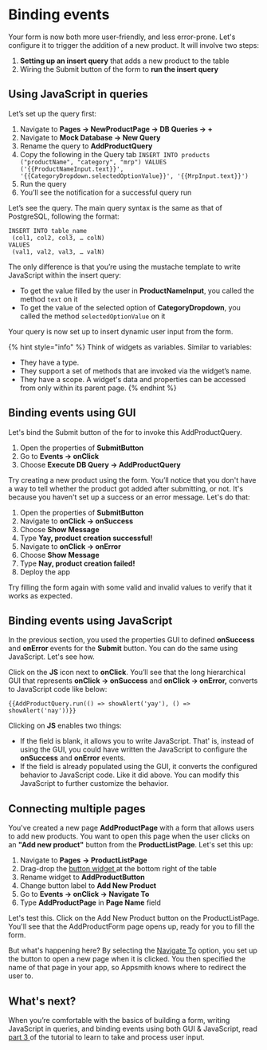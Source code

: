 # Binding events

Your form is now both more user-friendly, and less error-prone. Let's configure it to trigger the addition of a new product. It will involve two steps:

1. **Setting up an insert query** that adds a new product to the table
2. Wiring the Submit button of the form to **run the insert query**

## Using JavaScript in queries

Let’s set up the query first:

1. Navigate to **Pages → NewProductPage → DB Queries → +**
2. Navigate to **Mock Database → New Query**
3. Rename the query to **AddProductQuery**
4. Copy the following in the Query tab  `INSERT INTO products ("productName", "category", "mrp") VALUES ('{{ProductNameInput.text}}', '{{CategoryDropdown.selectedOptionValue}}', '{{MrpInput.text}}')` 
5. Run the query
6. You’ll see the notification for a successful query run

Let’s see the query. The main query syntax is the same as that of PostgreSQL, following the format:

```text
INSERT INTO table_name
 (col1, col2, col3, … colN)
VALUES
 (val1, val2, val3, … valN)
```

The only difference is that you’re using the mustache template to write JavaScript within the insert query:

* To get the value filled by the user in **ProductNameInput**, you called the method `text` on it
* To get the value of the selected option of **CategoryDropdown**, you called the method `selectedOptionValue` on it 

Your query is now set up to insert dynamic user input from the form. 

{% hint style="info" %}
Think of widgets as variables. Similar to variables:

* They have a type.
* They support a set of methods that are invoked via the widget’s name.
* They have a scope. A widget's data and properties can be accessed from only within its parent page. 
{% endhint %}

## Binding events using GUI

Let's bind the Submit button of the for to invoke this AddProductQuery. 

1. Open the properties of **SubmitButton**
2. Go to **Events → onClick**
3. Choose **Execute DB Query → AddProductQuery**

Try creating a new product using the form. You’ll notice that you don't have a way to tell whether the product got added after submitting, or not. It's because you haven't set up a success or an error message. Let's do that:

1. Open the properties of **SubmitButton**
2. Navigate to **onClick → onSuccess** 
3. Choose **Show Message**
4. Type **Yay, product creation successful!**
5. Navigate to **onClick → onError**
6. Choose **Show Message**
7. Type **Nay, product creation failed!**
8. Deploy the app

Try filling the form again with some valid and invalid values to verify that it works as expected.

## Binding events using JavaScript

In the previous section, you used the properties GUI to defined **onSuccess** and **onError** events for the **Submit** button. You can do the same using JavaScript. Let's see how.

Click on the **JS** icon next to **onClick**. You’ll see that the long hierarchical GUI that represents **onClick → onSuccess** and **onClick → onError,** converts to JavaScript code like below:

```text
{{AddProductQuery.run(() => showAlert('yay'), () => showAlert('nay'))}}
```

Clicking on **JS** enables two things:

* If the field is blank, it allows you to write JavaScript. That' is, instead of using the GUI, you could have written the JavaScript to configure the **onSuccess** and **onError** events.
* If the field is already populated using the GUI, it converts the configured behavior to JavaScript code. Like it did above. You can modify this JavaScript to further customize the behavior. 

## Connecting multiple pages

You've created a new page **AddProductPage** with a form that allows users to add new products. You want to open this page when the user clicks on an **"Add new product"** button from the **ProductListPage**. Let's set this up:

1. Navigate to **Pages** **→ ProductListPage**
2. Drag-drop the [button widget ](https://docs.appsmith.com/widget-reference/button)at the bottom right of the table
3. Rename widget to **AddProductButton**
4. Change button label to **Add New Product**
5. Go to **Events → onClick → Navigate To** 
6. Type **AddProductPage** in **Page Name** field

Let's test this. Click on the Add New Product button on the ProductListPage. You'll see that the AddProductForm page opens up, ready for you to fill the form. 

But what's happening here? By selecting the [Navigate To](https://docs.appsmith.com/function-reference/navigateto) option, you set up the button to open a new page when it is clicked. You then specified the name of that page in your app, so Appsmith knows where to redirect the user to. 

## What's next?

When you’re comfortable with the basics of building a form, writing JavaScript in queries, and binding events using both GUI & JavaScript, read [part 3 ](https://app.gitbook.com/@appsmith/s/appsmith/~/drafts/-MNXsPmxVacsRbqB7S_f/v/v1.3/tutorial/part-2-creating-a-basic-form)of the tutorial to learn to take and process user input.

